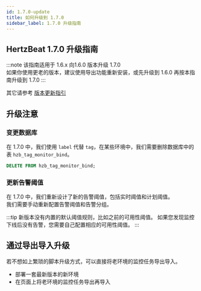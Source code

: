 ```yaml
---
id: 1.7.0-update  
title: 如何升级到 1.7.0     
sidebar_label: 1.7.0 升级指南
---
```


## HertzBeat 1.7.0 升级指南

:::note
该指南适用于 1.6.x 向1.6.0 版本升级 1.7.0  
如果你使用更老的版本，建议使用导出功能重新安装，或先升级到 1.6.0 再按本指南升级到 1.7.0
:::

其它请参考 [版本更新指引](upgrade)

## 升级注意

### 变更数据库

在 1.7.0 中，我们使用 `label` 代替 `tag`，在某些环境中，我们需要删除数据库中的表 `hzb_tag_monitor_bind`。

```sql
DELETE FROM hzb_tag_monitor_bind;
```

### 更新告警阈值

在 1.7.0 中，我们重新设计了新的告警阈值，包括实时阈值和计划阈值。  
我们需要手动重新配置告警阈值和告警分组。

:::tip
新版本没有内置的默认阈值规则，比如之前的可用性阈值。
如果您发现监控下线后没有告警，您需要自己配置相应的可用性阈值。
:::

## 通过导出导入升级

若不想如上繁琐的脚本升级方式，可以直接将老环境的监控任务导出导入。

- 部署一套最新版本的新环境
- 在页面上将老环境的监控任务导出再导入
